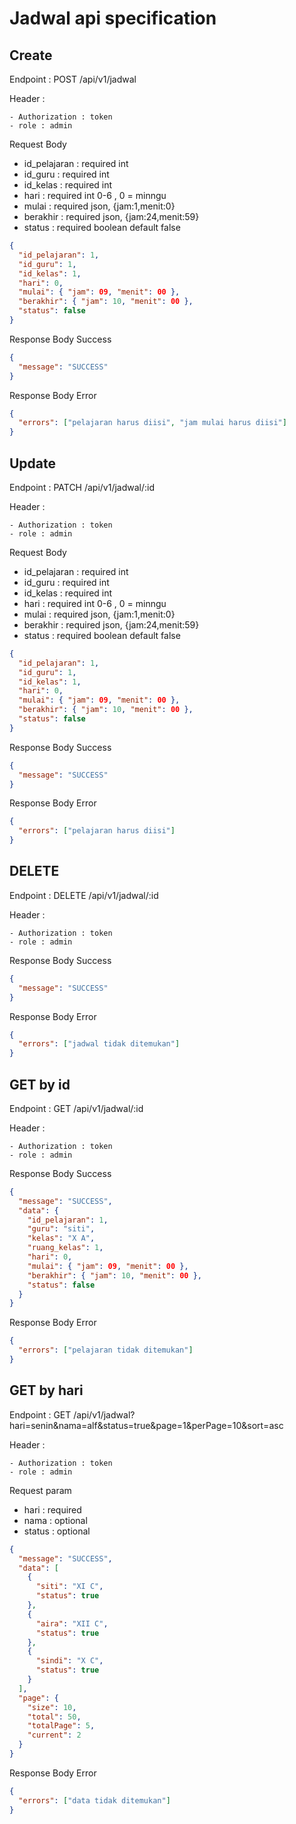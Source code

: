 # Jadwal api specification

## Create

Endpoint : POST /api/v1/jadwal

Header :

    - Authorization : token
    - role : admin

Request Body

- id_pelajaran : required int
- id_guru : required int
- id_kelas : required int
- hari : required int 0-6 , 0 = minngu
- mulai : required json, {jam:1,menit:0}
- berakhir : required json, {jam:24,menit:59}
- status : required boolean default false

```json
{
  "id_pelajaran": 1,
  "id_guru": 1,
  "id_kelas": 1,
  "hari": 0,
  "mulai": { "jam": 09, "menit": 00 },
  "berakhir": { "jam": 10, "menit": 00 },
  "status": false
}
```

Response Body Success

```json
{
  "message": "SUCCESS"
}
```

Response Body Error

```json
{
  "errors": ["pelajaran harus diisi", "jam mulai harus diisi"]
}
```

## Update

Endpoint : PATCH /api/v1/jadwal/:id

Header :

    - Authorization : token
    - role : admin

Request Body

- id_pelajaran : required int
- id_guru : required int
- id_kelas : required int
- hari : required int 0-6 , 0 = minngu
- mulai : required json, {jam:1,menit:0}
- berakhir : required json, {jam:24,menit:59}
- status : required boolean default false

```json
{
  "id_pelajaran": 1,
  "id_guru": 1,
  "id_kelas": 1,
  "hari": 0,
  "mulai": { "jam": 09, "menit": 00 },
  "berakhir": { "jam": 10, "menit": 00 },
  "status": false
}
```

Response Body Success

```json
{
  "message": "SUCCESS"
}
```

Response Body Error

```json
{
  "errors": ["pelajaran harus diisi"]
}
```

## DELETE

Endpoint : DELETE /api/v1/jadwal/:id

Header :

    - Authorization : token
    - role : admin

Response Body Success

```json
{
  "message": "SUCCESS"
}
```

Response Body Error

```json
{
  "errors": ["jadwal tidak ditemukan"]
}
```

## GET by id

Endpoint : GET /api/v1/jadwal/:id

Header :

    - Authorization : token
    - role : admin

Response Body Success

```json
{
  "message": "SUCCESS",
  "data": {
    "id_pelajaran": 1,
    "guru": "siti",
    "kelas": "X A",
    "ruang_kelas": 1,
    "hari": 0,
    "mulai": { "jam": 09, "menit": 00 },
    "berakhir": { "jam": 10, "menit": 00 },
    "status": false
  }
}
```

Response Body Error

```json
{
  "errors": ["pelajaran tidak ditemukan"]
}
```

## GET by hari

Endpoint : GET /api/v1/jadwal?hari=senin&nama=alf&status=true&page=1&perPage=10&sort=asc

Header :

    - Authorization : token
    - role : admin

Request param

- hari : required
- nama : optional
- status : optional

```json
{
  "message": "SUCCESS",
  "data": [
    {
      "siti": "XI C",
      "status": true
    },
    {
      "aira": "XII C",
      "status": true
    },
    {
      "sindi": "X C",
      "status": true
    }
  ],
  "page": {
    "size": 10,
    "total": 50,
    "totalPage": 5,
    "current": 2
  }
}
```

Response Body Error

```json
{
  "errors": ["data tidak ditemukan"]
}
```
